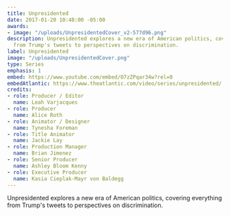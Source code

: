 ```yaml
---
title: Unpresidented
date: 2017-01-20 10:48:00 -05:00
awards:
- image: "/uploads/UnpresidentedCover_v2-577d96.png"
description: Unpresidented explores a new era of American politics, covering everything
  from Trump's tweets to perspectives on discrimination.
label: Unpresidented
image: "/uploads/UnpresidentedCover.png"
type: Series
emphasis: 1
embed: https://www.youtube.com/embed/O7zZPqar34w?rel=0
embedAtlantic: https://www.theatlantic.com/video/series/unpresidented/
credits:
- role: Producer / Editor
  name: Leah Varjacques
- role: Producer
  name: Alice Roth
- role: Animator / Designer
  name: Tynesha Foreman
- role: Title Animator
  name: Jackie Lay
- role: Production Manager
  name: Brian Jimenez
- role: Senior Producer
  name: Ashley Bloom Kenny
- role: Executive Producer
  name: Kasia Cieplak-Mayr von Baldegg
---
```


Unpresidented explores a new era of American politics, covering everything from Trump's tweets to perspectives on discrimination.